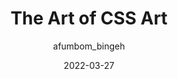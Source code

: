 ---
author: afumbom_bingeh
date: 2022-03-27
permalink: false
tags:
  - css
  - art
target_url: https://bingehtheblogger.hashnode.dev/the-art-of-css-art
title: The Art of CSS Art
---